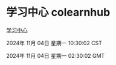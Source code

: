 # 学习中心 colearnhub
[学习中心](http://219.139.197.74:56308/colearnhub/)

2024年 11月 04日 星期一 10:30:02 CST

2024年 11月 04日 星期一 02:30:02 GMT

